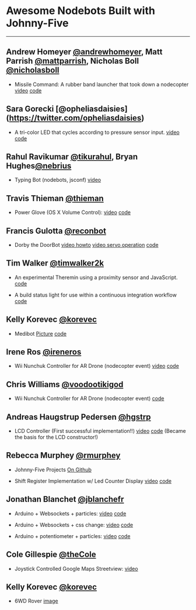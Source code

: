 # Awesome Nodebots Built with Johnny-Five
----------------

## Andrew Homeyer [@andrewhomeyer](https://twitter.com/andrewhomeyer), Matt Parrish [@mattparrish](https://twitter.com/mattparrish), Nicholas Boll [@nicholasboll](https://twitter.com/nicholasboll)

- Missile Command: A rubber band launcher that took down a nodecopter
    [video](http://youtu.be/0FAfu-Zowuo)
    [code](https://github.com/homeyer/missile-command/)


## Sara Gorecki [@opheliasdaisies] (https://twitter.com/opheliasdaisies)

- A tri-color LED that cycles according to pressure sensor input.
    [video](http://youtu.be/ePiiaja1CuI)
    [code](https://github.com/opheliasdaisies/tri-color-led)


## Rahul Ravikumar [@tikurahul](https://twitter.com/tikurahul), Bryan Hughes[@nebrius](https://twitter.com/nebrius)

- Typing Bot (nodebots, jsconf)
    [video](http://www.youtube.com/watch?v=kjTO2OkGnD8)


## Travis Thieman [@thieman](https://twitter.com/thieman)

- Power Glove (OS X Volume Control):
    [video](http://www.youtube.com/watch?v=j1BimT0hPSQ)
    [code](https://github.com/tthieman/arduino-projects/blob/master/hackathon_20130217/power_glove.js)


## Francis Gulotta [@reconbot](https://twitter.com/reconbot)

- Dorby the DoorBot
    [video howto](http://www.youtube.com/watch?v=6VnSIbRAlFw)
    [video servo operation](http://www.youtube.com/watch?v=gh7LtDA6EL0)
    [code](https://github.com/reconbot/dorby)


## Tim Walker [@timwalker2k](https://twitter.com/timwalker2k)

- An experimental Theremin using a proximity sensor and JavaScript.
    [code](https://github.com/twalker/sine5)

- A build status light for use within a continuous integration workflow
    [code](https://github.com/twalker/cilite)


## Kelly Korevec [@korevec](http://twitter.com/korevec)

- Medibot
    [Picture](https://twitter.com/korevec/status/267848987711766528/photo/1)
    [code](https://github.com/korevec/medibot)

## Irene Ros [@ireneros](http://twitter.com/ireneros)

- Wii Nunchuk Controller for AR Drone (nodecopter event)
    [video](http://twitter.yfrog.com/n4u1nrxrakmkyopxxpjmxzmzz)
    [code](https://github.com/iros/nodecoptering)


## Chris Williams [@voodootikigod](http://twitter.com/voodootikigod)

- Wii Nunchuk Controller for AR Drone (nodecopter event)
    [code](https://github.com/voodootikigod/wii-drone/)


## Andreas Haugstrup Pedersen [@hgstrp](http://twitter.com/hgstrp)

- LCD Controller (First successful implementation!!)
    [video](http://vimeo.com/46577266)
    [code](https://gist.github.com/3200331)
    (Became the basis for the LCD constructor!)


## Rebecca Murphey [@rmurphey](http://twitter.com/rmurphey)

- Johnny-Five Projects
    [On Github](https://github.com/rmurphey/johnny-five-projects)

- Shift Register Implementation w/ Led Counter Display
    [video](http://vimeo.com/46463390)
    [code](http://gist.github.com/3185390)

## Jonathan Blanchet [@jblanchefr](http://twitter.com/jblanchefr)

- Arduino + Websockets + particles:
    [video](http://www.youtube.com/watch?v=MXEGLGmpCfo)
    [code](https://gist.github.com/3145395)

- Arduino + Websockets + css change:
    [video](http://www.youtube.com/watch?v=aYFOOr1amSg&feature=plcp)
    [code](https://gist.github.com/3145461)

- Arduino + potentiometer + particles:
    [video](http://www.youtube.com/watch?v=d5r5r7pHUZI)
    [code](https://gist.github.com/3147263)


## Cole Gillespie [@theCole](https://twitter.com/theCole)

- Joystick Controlled Google Maps Streetview:
    [video](https://air.mozilla.org/hack-jam-dundee/)


## Kelly Korevec [@korevec](https://twitter.com/korevec)

- 6WD Rover
  [image](http://twitpic.com/a9t3rg)

